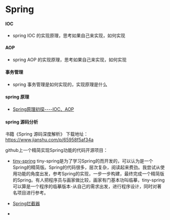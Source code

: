 Spring
=======

#### IOC

 - spring IOC 的实现原理，思考如果自己来实现，如何实现
 
#### AOP

- spring AOP 的实现原理，思考如果自己来实现，如何实现

#### 事务管理
- spring 事务管理是如何实现的，实现原理是什么

#### spring 原理
- [Spring原理初探----IOC、AOP](https://www.jianshu.com/p/c403609185a5)


#### spring 源码分析

书籍《Spring 源码深度解析》
下载地址：https://www.jianshu.com/p/65958f5af34a

github上一个精简实现Spring功能的代码开源项目：

- [tiny-spring](https://github.com/code4craft/tiny-spring)
tiny-spring是为了学习Spring的而开发的，可以认为是一个Spring的精简版。Spring的代码很多，层次复杂，阅读起来费劲。我尝试从使用功能的角度出发，参考Spring的实现，一步一步构建，最终完成一个精简版的Spring。有人把程序员与画家做比较，画家有门基本功叫临摹，tiny-spring可以算是一个程序的临摹版本-从自己的需求出发，进行程序设计，同时对著名项目进行参考。

- [Spring拦截器](https://blog.csdn.net/lzy_lizhiyang/article/details/48002645)

- []()
